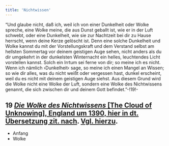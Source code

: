 ```yaml
---
title: 'Nichtwissen'
---
```


“Und glaube nicht, daß ich, weil ich von einer Dunkelheit oder Wolke spreche, eine Wolke meine, die aus Dunst geballt ist, wie er in der Luft schwebt, oder eine Dunkelheit, wie sie zur Nachtzeit bei dir zu Hause herrscht, wenn deine Kerze gelöscht ist. Denn eine solche Dunkelheit und Wolke kannst du mit der Vorstellungskraft und dem Verstand selbst am hellsten Sommertag vor deinem geistigen Auge sehen, nicht anders als du dir umgekehrt in der dunkelsten Winternacht ein helles, leuchtendes Licht vorstellen kannst. Solch ein Irrtum sei ferne von dir; so meine ich es nicht. Wenn ich nämlich ›Dunkelheit‹ sage, so meine ich einen Mangel an Wissen; so wie dir alles, was du nicht weißt oder vergessen hast, dunkel erscheint, weil du es nicht mit deinem geistigen Auge siehst. Aus diesem Grund wird die Wolke nicht eine Wolke der Luft, sondern eine Wolke des Nichtwissens genannt, die sich zwischen dir und deinem Gott befindet.”-!19!-
## **19** [_Die Wolke des Nichtwissens_ [The Cloud of Unknowing], England um 1390, hier in dt. Übersetzung zit. nach](http://ghp.papnet.eu/Blogfiles/Die%20Wolke%20des%20Nicht-wissens.pdf). [Vgl. hierzu](https://de.wikipedia.org/wiki/Die_Wolke_des_Nichtwissens).

* Anfang
* Wolke
